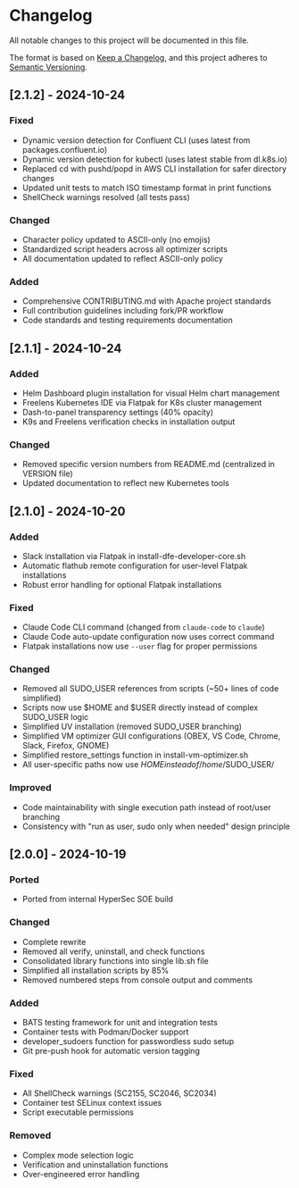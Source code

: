 # Changelog

All notable changes to this project will be documented in this file.

The format is based on [Keep a Changelog](https://keepachangelog.com/en/1.0.0/),
and this project adheres to [Semantic Versioning](https://semver.org/spec/v2.0.0.html).

## [2.1.2] - 2024-10-24

### Fixed
- Dynamic version detection for Confluent CLI (uses latest from packages.confluent.io)
- Dynamic version detection for kubectl (uses latest stable from dl.k8s.io)
- Replaced cd with pushd/popd in AWS CLI installation for safer directory changes
- Updated unit tests to match ISO timestamp format in print functions
- ShellCheck warnings resolved (all tests pass)

### Changed
- Character policy updated to ASCII-only (no emojis)
- Standardized script headers across all optimizer scripts
- All documentation updated to reflect ASCII-only policy

### Added
- Comprehensive CONTRIBUTING.md with Apache project standards
- Full contribution guidelines including fork/PR workflow
- Code standards and testing requirements documentation

## [2.1.1] - 2024-10-24

### Added
- Helm Dashboard plugin installation for visual Helm chart management
- Freelens Kubernetes IDE via Flatpak for K8s cluster management
- Dash-to-panel transparency settings (40% opacity)
- K9s and Freelens verification checks in installation output

### Changed
- Removed specific version numbers from README.md (centralized in VERSION file)
- Updated documentation to reflect new Kubernetes tools

## [2.1.0] - 2024-10-20

### Added
- Slack installation via Flatpak in install-dfe-developer-core.sh
- Automatic flathub remote configuration for user-level Flatpak installations
- Robust error handling for optional Flatpak installations

### Fixed
- Claude Code CLI command (changed from `claude-code` to `claude`)
- Claude Code auto-update configuration now uses correct command
- Flatpak installations now use `--user` flag for proper permissions

### Changed
- Removed all SUDO_USER references from scripts (~50+ lines of code simplified)
- Scripts now use $HOME and $USER directly instead of complex SUDO_USER logic
- Simplified UV installation (removed SUDO_USER branching)
- Simplified VM optimizer GUI configurations (OBEX, VS Code, Chrome, Slack, Firefox, GNOME)
- Simplified restore_settings function in install-vm-optimizer.sh
- All user-specific paths now use $HOME instead of /home/$SUDO_USER/

### Improved
- Code maintainability with single execution path instead of root/user branching
- Consistency with "run as user, sudo only when needed" design principle

## [2.0.0] - 2024-10-19

### Ported
- Ported from internal HyperSec SOE build

### Changed
- Complete rewrite 
- Removed all verify, uninstall, and check functions
- Consolidated library functions into single lib.sh file
- Simplified all installation scripts by 85%  
- Removed numbered steps from console output and comments  

### Added
- BATS testing framework for unit and integration tests
- Container tests with Podman/Docker support
- developer_sudoers function for passwordless sudo setup
- Git pre-push hook for automatic version tagging

### Fixed
- All ShellCheck warnings (SC2155, SC2046, SC2034)
- Container test SELinux context issues
- Script executable permissions

### Removed
- Complex mode selection logic
- Verification and uninstallation functions
- Over-engineered error handling
